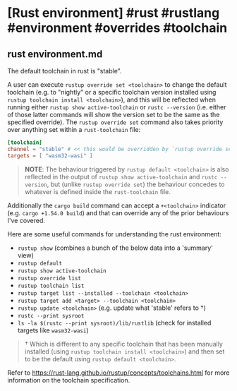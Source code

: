 # [Rust environment] #rust #rustlang #environment #overrides #toolchain

## rust environment.md

The default toolchain in rust is "stable".

A user can execute `rustup override set <toolchain>` to change the default toolchain (e.g. to "nightly" or a specific toolchain version installed using `rustup toolchain install <toolchain>`), and this will be reflected when running either `rustup show active-toolchain` or `rustc --version` (i.e. either of those latter commands will show the version set to be the same as the specified override). The `rustup override set` command also takes priority over anything set within a `rust-toolchain` file:

```toml
[toolchain]
channel = "stable" # << this would be overridden by `rustup override set <toolchain>`
targets = [ "wasm32-wasi" ]
```

> **NOTE**: The behaviour triggered by `rustup default <toolchain>` is also reflected in the output of `rustup show active-toolchain` and `rustc --version`, but (unlike `rustup override set`) the behaviour concedes to whatever is defined inside the `rust-toolchain` file.

Additionally the `cargo build` command can accept a `+<toolchain>` indicator (e.g. `cargo +1.54.0 build`) and that can override any of the prior behaviours I've covered.

Here are some useful commands for understanding the rust environment:

- `rustup show` (combines a bunch of the below data into a 'summary' view)
- `rustup default`
- `rustup show active-toolchain`
- `rustup override list`
- `rustup toolchain list`
- `rustup target list --installed --toolchain <toolchain>`
- `rustup target add <target> --toolchain <toolchain>`
- `rustup update <toolchain>` (e.g. update what 'stable' refers to †)
- `rustc --print sysroot`
- `ls -la $(rustc --print sysroot)/lib/rustlib` (check for installed targets like `wasm32-wasi`)

> † Which is different to any specific toolchain that has been manually installed (using `rustup toolchain install <toolchain>`) and then set to be the default using `rustup default <toolchain>`.

Refer to https://rust-lang.github.io/rustup/concepts/toolchains.html for more information on the toolchain specification.

